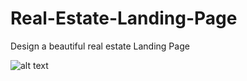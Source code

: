 # Real-Estate-Landing-Page

Design a beautiful real estate Landing Page

![alt text](https://github.com/yusufobr/Real-Estate-Landing-Page/blob/main/img/Artboard%20%E2%80%93%201.png)

